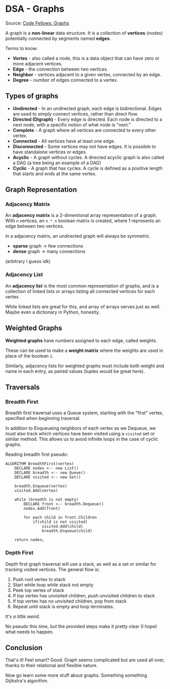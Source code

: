 # DSA - Graphs

Source: [Code Fellows: Graphs](https://codefellows.github.io/common_curriculum/data_structures_and_algorithms/Code_401/class-35/resources/graphs.html)

A graph is a **non-linear** data structure. It is a collection of **vertices** (nodes) potentially connected by segments named **edges**.

Terms to know:

* **Vertex** - also called a node, this is a data object that can have zero or more adjacent vertices.
* **Edge** - the connection between two vertices.
* **Neighbor** - vertices adjacent to a given vertex, connected by an edge.
* **Degree** - number of edges connected to a vertex.

## Types of graphs

* **Undirected** - In an undirected graph, each edge is bidirectional. Edges are used to simply connect vertices, rather than direct flow.
* **Directed (Digraph)** - Every edge is directed. Each node is directed to a next node, with a specific notion of what node is "next."
* **Complete** - A graph where all vertices are connected to every other vertex.
* **Connected** - All vertices have at least one edge.
* **Disconnected** - Some vertices may not have edges. It is possible to have standalone vertices or edges.
* **Acyclic** - A graph without cycles. A directed acyclic graph is also called a DAG (a tree being an example of a DAG)
* **Cyclic** - A graph that has cycles. A cycle is defined as a positive length that starts and ends at the same vertex.

## Graph Representation

### Adjacency Matrix

An **adjacency matrix** is a 2-dimentional array representation of a graph. With `n` vertices, an `n * n` boolean matrix is created, where 1 represents an edge between two vertices.

In a adjacency matrix, an undirected graph will always be symmetric.

* **sparse** graph -> few connections
* **dense** graph -> many connections

(arbitrary I guess idk)

### Adjacency List

An **adjacency list** is the most common representation of graphs, and is a collection of linked lists or arrays listing all connected vertices for each vertex.

While linked lists are great for this, and array of arrays serves just as well. Maybe even a dictionary in Python, honestly.

## Weighted Graphs

**Weighted graphs** have numbers assigned to each edge, called weights.

These can be used to make a **weight matrix** where the weights are used in place of the boolean `1`.

Similarly, adjacency lists for weighted graphs must include both weight and name in each entry, as paired values (tuples would be great here).

## Traversals

### Breadth First

Breadth first traversal uses a Queue system, starting with the "first" vertex, specified when beginning traversal.

In addition to Enqueueing neighbors of each vertex as we Dequeue, we must also track which vertices have been visited using a `visited` set or similar method. This allows us to avoid infinite loops in the case of cyclic graphs.

Reading breadth first pseudo:

```pseudo
ALGORITHM BreadthFirst(vertex)
    DECLARE nodes <-- new List()
    DECLARE breadth <-- new Queue()
    DECLARE visited <-- new Set()

    breadth.Enqueue(vertex)
    visited.Add(vertex)

    while (breadth is not empty)
        DECLARE front <-- breadth.Dequeue()
        nodes.Add(front)

        for each child in front.Children
            if(child is not visited)
                visited.Add(child)
                breadth.Enqueue(child)   

    return nodes;

```

### Depth First

Depth first graph traversal will use a stack, as well as a set or similar for tracking visited vertices. The general flow is:

1. Push root vertex to stack
2. Start while loop while stack not empty
3. Peek top vertex of stack
4. If top vertex has unvisited children, push unvisited children to stack
5. If top vertex has no unvisited children, pop from stack
6. Repeat until stack is empty and loop terminates.

It's *a little weird.*

No pseudo this time, but the provided steps make it pretty clear (I hope) what needs to happen.

## Conclusion

That's it! Feel smart? Good. Graph seems complicated but are used all over, thanks to their relational and flexible nature.

Now go learn some more stuff about graphs. Something something Dijikstra's algorithm.
